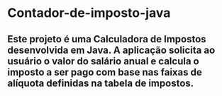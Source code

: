 # Contador-de-imposto-java
## Este projeto é uma Calculadora de Impostos desenvolvida em Java. A aplicação solicita ao usuário o valor do salário anual e calcula o imposto a ser pago com base nas faixas de alíquota definidas na tabela de impostos.
